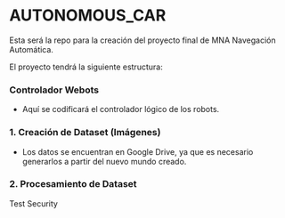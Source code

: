 # AUTONOMOUS_CAR

Esta será la repo para la creación del proyecto final de MNA Navegación Automática.

El proyecto tendrá la siguiente estructura:

### Controlador Webots
- Aquí se codificará el controlador lógico de los robots.

### 1. Creación de Dataset (Imágenes)
- Los datos se encuentran en Google Drive, ya que es necesario generarlos a partir del nuevo mundo creado.

### 2. Procesamiento de Dataset

Test Security 